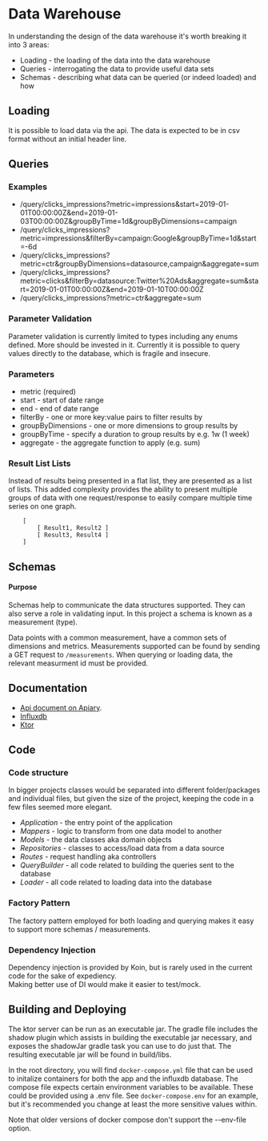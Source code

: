 # Data Warehouse
In understanding the design of the data warehouse it's worth breaking it into 3 areas:
- Loading - the loading of the data into the data warehouse
- Queries - interrogating the data to provide useful data sets 
- Schemas - describing what data can be queried (or indeed loaded) and how

## Loading

It is possible to load data via the api. The data is expected to be in csv format without an initial header line.

## Queries

### Examples
- /query/clicks_impressions?metric=impressions&start=2019-01-01T00:00:00Z&end=2019-01-03T00:00:00Z&groupByTime=1d&groupByDimensions=campaign
- /query/clicks_impressions?metric=impressions&filterBy=campaign:Google&groupByTime=1d&start=-6d
- /query/clicks_impressions?metric=ctr&groupByDimensions=datasource,campaign&aggregate=sum
- /query/clicks_impressions?metric=clicks&filterBy=datasource:Twitter%20Ads&aggregate=sum&start=2019-01-01T00:00:00Z&end=2019-01-10T00:00:00Z
- /query/clicks_impressions?metric=ctr&aggregate=sum

### Parameter Validation
Parameter validation is currently limited to types including any enums defined. More should be invested in it.
Currently it is possible to query values directly to the database, which is fragile and insecure.

### Parameters
- metric (required)
- start - start of date range
- end - end of date range
- filterBy - one or more key:value pairs to filter results by
- groupByDimensions - one or more dimensions to group results by
- groupByTime - specify a duration to group results by e.g. 1w (1 week) 
- aggregate - the aggregate function to apply (e.g. sum)

### Result List Lists
Instead of results being presented in a flat list, they are presented as a list of lists. This added complexity
provides the ability to present multiple groups of data with one request/response to easily compare multiple time series
on one graph. 

```
    [
        [ Result1, Result2 ]
        [ Result3, Result4 ] 
    ]

```

## Schemas

#### Purpose
Schemas help to communicate the data structures supported. They can also serve a role in validating input.
In this project a schema is known as a measurement (type).

Data points with a common measurement, have a common sets of dimensions and metrics.
Measurements supported can be found by sending a GET request to `/measurements`.
When querying or loading data, the relevant measurment id must be provided.

## Documentation
- [Api document on Apiary](https://datawarehouse2.docs.apiary.io/#).
- [Influxdb](https://docs.influxdata.com/influxdb/v2.0/)
- [Ktor](https://ktor.io/docs/welcome.html)

## Code 

### Code structure
In bigger projects classes would be separated into different folder/packages and individual files, but given the size of the
project, keeping the code in a few files seemed more elegant. 

- *Application* - the entry point of the application
- *Mappers* - logic to transform from one data model to another
- *Models* - the data classes aka domain objects
- *Repositories* - classes to access/load data from a data source
- *Routes* - request handling aka controllers
- *QueryBuilder* - all code related to building the queries sent to the database
- *Loader* - all code related to loading data into the database

### Factory Pattern
The factory pattern employed for both loading and querying makes it easy to support more schemas / measurements.

### Dependency Injection
Dependency injection is provided by Koin, but is rarely used in the current code for the sake of expediency.  
Making better use of DI would make it easier to test/mock. 

## Building and Deploying
The ktor server can be run as an executable jar. The gradle file includes the shadow plugin which assists in 
building the executable jar necessary, and exposes the shadowJar gradle task you can use to do just that. 
The resulting executable jar will be found in build/libs.

In the root directory, you will find `docker-compose.yml` file that can be used to initalize containers for both the
app and the influxdb database. The compose file expects certain environment variables to be available. These could be
provided using a .env file. See `docker-compose.env` for an example, but it's recommended you change at least the more 
sensitive values within.

Note that older versions of docker compose don't support the --env-file option.

